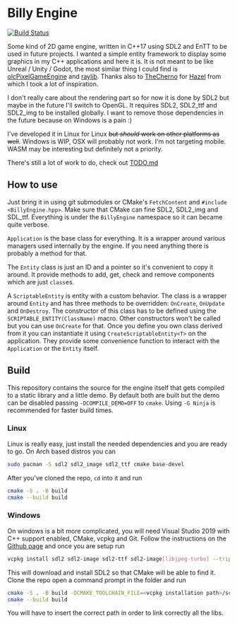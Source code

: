 # Billy Engine

[![Build Status](https://github.com/billy4479/BillyEngine/actions/workflows/build.yml/badge.svg)](https://github.com/billy4479/BillyEngine/actions/workflows/build.yml)

Some kind of 2D game engine, written in C++17 using SDL2 and EnTT to be used in future projects.
I wanted a simple entity framework to display some graphics in my C++ applications and here it is.
It is not meant to be like Unreal / Unity / Godot,
the most similar thing I could find is [olcPixelGameEngine](https://github.com/OneLoneCoder/olcPixelGameEngine) and [raylib](https://github.com/raysan5/raylib). Thanks also to [TheCherno](https://www.youtube.com/c/TheChernoProject) for [Hazel](https://github.com/TheCherno/Hazel) from which I took a lot of inspiration.

I don't really care about the rendering part so for now it is done by SDL2
but maybe in the future I'll switch to OpenGL.
It requires SDL2, SDL2_ttf and SDL2_img to be installed globally. I want to remove those dependencies in the future because on Windows is a pain :)

I've developed it in Linux for Linux ~~but _should_ work on other platforms as well~~. Windows is WIP, OSX will probably not work.
I'm not targeting mobile.
WASM may be interesting but definitely not a priority.

There's still a lot of work to do, check out [TODO.md](TODO.md)

## How to use

Just bring it in using git submodules or CMake's `FetchContent` and `#include <BillyEngine.hpp>`.
Make sure that CMake can fine SDL2, SDL2_img and SDL_ttf.
Everything is under the `BillyEngine` namespace so it can became quite verbose.

`Application` is the base class for everything.
It is a wrapper around various managers used internally by the engine. If you need anything there is probably a method for that.

The `Entity` class is just an ID and a pointer so it's convenient to copy it around.
It provide methods to add, get, check and remove components which are just `class`es.

A `ScriptableEntity` is entity with a custom behavior.
The class is a wrapper around `Entity` and has three methods to be overridden: `OnCreate`, `OnUpdate` and `OnDestroy`.
The constructor of this class has to be defined using the `SCRIPTABLE_ENTITY(ClassName)` macro.
Other constructors won't be called but you can use `OnCreate` for that.
Once you define you own class derived from it you can instantiate it using `CreateScriptableEntity<T>` on the application.
They provide some convenience function to interact with the `Application` or the `Entity` itself.

## Build

This repository contains the source for the engine itself that gets compiled to a static library and a little demo.
By default both are built but the demo can be disabled passing `-DCOMPILE_DEMO=OFF` to `cmake`.
Using `-G Ninja` is recommended for faster build times.

### Linux

Linux is really easy, just install the needed dependencies and you are ready to go.
On Arch based distros you can

```sh
sudo pacman -S sdl2 sdl2_image sdl2_ttf cmake base-devel
```

After you've cloned the repo, `cd` into it and run

```sh
cmake -S . -B build
cmake --build build
```

### Windows

On windows is a bit more complicated, you will need Visual Studio 2019 with C++ support enabled, CMake, vcpkg and Git.
Follow the instructions on the [Github page](https://github.com/microsoft/vcpkg) and once you are setup run

```sh
vcpkg install sdl2 sdl2-image sdl2-ttf sdl2-image[libjpeg-turbo] --triplet=x64-windows --recurse
```

This will download and install SDL2 so that CMake will be able to find it.
Clone the repo open a command prompt in the folder and run

```sh
cmake -S . -B build -DCMAKE_TOOLCHAIN_FILE=<vcpkg installation path>/scripts/buildsystems/vcpkg.cmake
cmake --build build
```

You will have to insert the correct path in order to link correctly all the libs.
